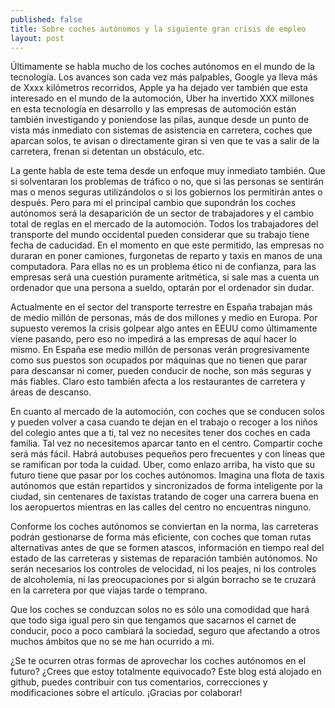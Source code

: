 ```yaml
---
published: false
title: Sobre coches autónomos y la siguiente gran crisis de empleo
layout: post
---
```

Últimamente se habla mucho de los coches autónomos en el mundo de la tecnología. Los avances son cada vez más palpables, Google ya lleva más de Xxxx kilómetros recorridos, Apple ya ha dejado ver también que esta interesado en el mundo de la automoción, Uber ha invertido XXX millones en esta tecnología en desarrollo y las empresas de automoción están también investigando y poniendose las pilas, aunque desde un punto de vista más inmediato con sistemas de asistencia en carretera, coches que aparcan solos, te avisan o directamente giran si ven que te vas a salir de la carretera, frenan si detentan un obstáculo, etc.

La gente habla de este tema desde un enfoque muy inmediato también. Que si solventaran los problemas de tráfico o no, que si las personas se sentirán mas o menos seguras utilizándolos o si los gobiernos los permitirán antes o después. Pero para mi el principal cambio que supondrán los coches autónomos será la desaparición de un sector de trabajadores y el cambio total de reglas en el mercado de la automoción. Todos los trabajadores del transporte del mundo occidental pueden considerar que su trabajo tiene fecha de caducidad. En el momento en que este permitido, las empresas no duraran en poner camiones, furgonetas de reparto y taxis en manos de una computadora. Para ellas no es un problema ético ni de confianza, para las empresas será una cuestión puramente aritmética, si sale mas a cuenta un ordenador que una persona a sueldo, optarán por el ordenador sin dudar.

Actualmente en el sector del transporte terrestre en España trabajan más de medio millón de personas, más de dos millones y medio en Europa. Por supuesto veremos la crisis golpear algo antes en EEUU como últimamente viene pasando, pero eso no impedirá a las empresas de aquí hacer lo mismo. En España ese medio millón de personas verán progresivamente como sus puestos son ocupados por máquinas que no tienen que parar para descansar ni comer, pueden conducir de noche, son más seguras y más fiables. Claro esto también afecta a los restaurantes de carretera y áreas de descanso.

En cuanto al mercado de la automoción, con coches que se conducen solos y pueden volver a casa cuando te dejan en el trabajo o recoger a los niños del colegio antes que a ti, tal vez no necesites tener dos coches en cada familia. Tal vez no necesitemos aparcar tanto en el centro. Compartir coche será más fácil. Habrá autobuses pequeños pero frecuentes y con líneas que se ramifican por toda la cuidad. Uber, como enlazo arriba, ha visto que su futuro tiene que pasar por los coches autónomos. Imagina una flota de taxis autónomos que están repartidos y sincronizados de forma inteligente por la ciudad, sin centenares de taxistas tratando de coger una carrera buena en los aeropuertos mientras en las calles del centro no encuentras ninguno.

Conforme los coches autónomos se conviertan en la norma, las carreteras podrán gestionarse de forma más eficiente, con coches que toman rutas alternativas antes de que se formen atascos, información en tiempo real del estado de las carreteras y sistemas de reparación también autónomos. No serán necesarios los controles de velocidad, ni los peajes, ni los controles de alcoholemia, ni las preocupaciones por si algún borracho se te cruzará en la carretera por que viajas tarde o temprano.  

Que los coches se conduzcan solos no es sólo una comodidad que hará que todo siga igual pero sin que tengamos que sacarnos el carnet de conducir, poco a poco cambiará la sociedad, seguro que afectando a otros muchos ámbitos que no se me han ocurrido a mi.

¿Se te ocurren otras formas de aprovechar los coches autónomos en el futuro? ¿Crees que estoy totalmente equivocado? Este blog está alojado en github, puedes contribuir con tus comentarios, correcciones y modificaciones sobre el artículo. ¡Gracias por colaborar!

